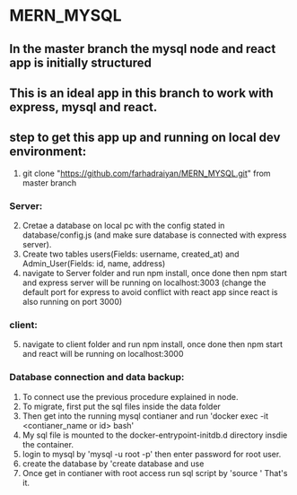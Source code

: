 # MERN_MYSQL

## In the master branch the mysql node and react app is initially structured
## This is an ideal app in this branch to work with express, mysql and react.
## step to get this app up and running on local dev environment:
1. git clone "https://github.com/farhadraiyan/MERN_MYSQL.git" from master branch
### Server:
2. Cretae a database on local pc with the config stated in database/config.js (and make sure database is connected with express server).
3. Create two tables users(Fields: username, created_at) and Admin_User(Fields: id, name, address)
4. navigate to Server folder and run npm install, once done then npm start and express server will be running on localhost:3003 (change the default port for express to avoid conflict with react app since react is also running on port 3000)

### client:
5. navigate to client folder and run npm install, once done then npm start and react will be running on localhost:3000

### Database connection and data backup:
1. To connect use the previous procedure explained in  node.
2. To migrate, first put the sql files inside the data folder 
3. Then get into the running mysql contianer and run 'docker exec -it <contianer_name or id> bash'
4. My sql file is mounted to the  docker-entrypoint-initdb.d directory insdie the container.
5. login to mysql by 'mysql -u root -p' then enter password for root user.
6. create the database by 'create database <database name> and use <database name>
7. Once get in contianer with root access run sql script by 'source <sqlfile name>'
That's it.


